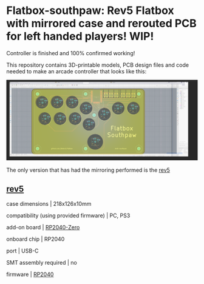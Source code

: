 # Flatbox-southpaw: Rev5 Flatbox with mirrored case and rerouted PCB for left handed players! WIP!

Controller is finished and 100% confirmed working! 

This repository contains 3D-printable models, PCB design files and code needed to make an arcade controller that looks like this:

![Assembled Flatbox](hardware-rev5/images/flatbox.PNG)

The only version that has had the mirroring performed is the [rev5](hardware-rev5)

[rev5](hardware-rev5)
---------------------
case dimensions | 218x126x10mm

compatibility (using provided firmware) | PC, PS3

add-on board | [RP2040-Zero](https://www.waveshare.com/rp2040-zero.htm)

onboard chip | RP2040 

port | USB-C

SMT assembly required | no

firmware | [RP2040](firmware-rp2040)
